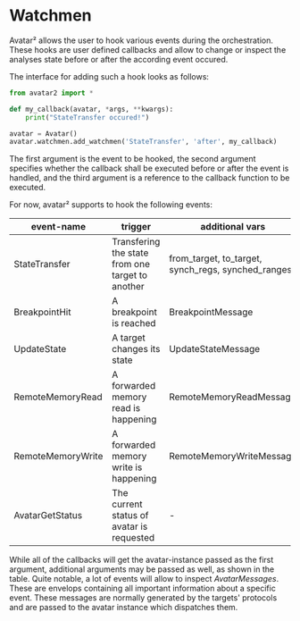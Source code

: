 # Watchmen

Avatar² allows the user to hook various events during the 
orchestration. These hooks are user defined callbacks and allow to change or
inspect the analyses state before or after the according event occured.

The interface for adding such a hook looks as follows:
```python
from avatar2 import *

def my_callback(avatar, *args, **kwargs):
    print("StateTransfer occured!")

avatar = Avatar()
avatar.watchmen.add_watchmen('StateTransfer', 'after', my_callback)
```

The first argument is the event to be hooked, the second argument 
specifies whether the callback shall be executed before or after the event is 
handled, and the third argument is a reference to the callback function to be
 executed.

For now, avatar² supports to hook the following events:

| event-name        | trigger                                          | additional vars                                    |
|-------------------|--------------------------------------------------|----------------------------------------------------|
| StateTransfer     | Transfering the state from one target to another | from_target, to_target, synch_regs, synched_ranges |
| BreakpointHit     | A breakpoint is reached                          | BreakpointMessage                                  |
| UpdateState       | A target changes its state                       | UpdateStateMessage                                 |
| RemoteMemoryRead  | A forwarded memory read is happening             | RemoteMemoryReadMessage                            |
| RemoteMemoryWrite | A forwarded memory write is happening            | RemoteMemoryWriteMessage                           |
| AvatarGetStatus   | The current status of avatar is requested        | -                                                  |

While all of the callbacks will get the avatar-instance passed as the first
argument, additional arguments may be passed as well, as shown in the table.
Quite notable, a lot of events will allow to inspect _AvatarMessages_. These
are envelops containing all important information about a specific event.
These messages are normally generated by the targets' protocols and are passed to
the avatar instance which dispatches them.
